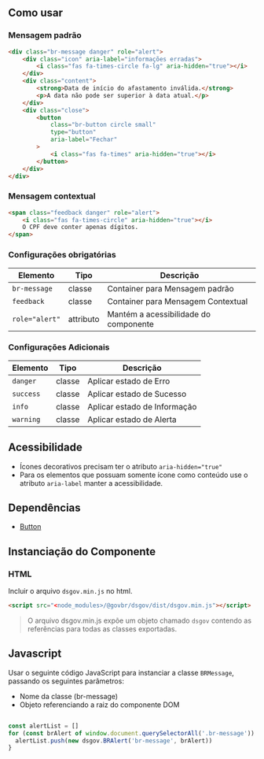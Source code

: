 [version]: # '11.2.0'

## Como usar

### Mensagem padrão

```html
<div class="br-message danger" role="alert">
    <div class="icon" aria-label="informações erradas">
        <i class="fas fa-times-circle fa-lg" aria-hidden="true"></i>
    </div>
    <div class="content">
        <strong>Data de início do afastamento inválida.</strong>
        <p>A data não pode ser superior à data atual.</p>
    </div>
    <div class="close">
        <button
            class="br-button circle small"
            type="button"
            aria-label="Fechar"
        >
            <i class="fas fa-times" aria-hidden="true"></i>
        </button>
    </div>
</div>
```

### Mensagem contextual

```html
<span class="feedback danger" role="alert">
    <i class="fas fa-times-circle" aria-hidden="true"></i>
    O CPF deve conter apenas dígitos.
</span>
```

### Configurações obrigatórias

| Elemento       | Tipo      | Descrição                             |
| -------------- | --------- | ------------------------------------- |
| `br-message`   | classe    | Container para Mensagem padrão        |
| `feedback`     | classe    | Container para Mensagem Contextual    |
| `role="alert"` | attributo | Mantém a acessibilidade do componente |

### Configurações Adicionais

| Elemento   | Tipo   | Descrição                 |
| ---------- | ------ | ------------------------- |
| `danger` | classe | Aplicar estado de Erro |
| `success` | classe | Aplicar estado de Sucesso |
| `info` | classe | Aplicar estado de Informação |
| `warning` | classe | Aplicar estado de Alerta |

## Acessibilidade

-   Ícones decorativos precisam ter o atributo `aria-hidden="true"`
-   Para os elementos que possuam somente ícone como conteúdo use o atributo `aria-label` manter a acessibilidade.

## Dependências

- [Button](/ds/components/button)

## Instanciação do Componente

### HTML

Incluir o arquivo `dsgov.min.js` no html.

```html
<script src="<node_modules>/@govbr/dsgov/dist/dsgov.min.js"></script>
```

> O arquivo dsgov.min.js expõe um objeto chamado `dsgov` contendo as referências para todas as classes exportadas.

## Javascript

Usar o seguinte código JavaScript para instanciar a classe `BRMessage`, passando os seguintes parâmetros:

- Nome da classe (br-message)
- Objeto referenciando a raiz do componente DOM

```javascript

const alertList = []
for (const brAlert of window.document.querySelectorAll('.br-message')) {
  alertList.push(new dsgov.BRAlert('br-message', brAlert))
}

```
